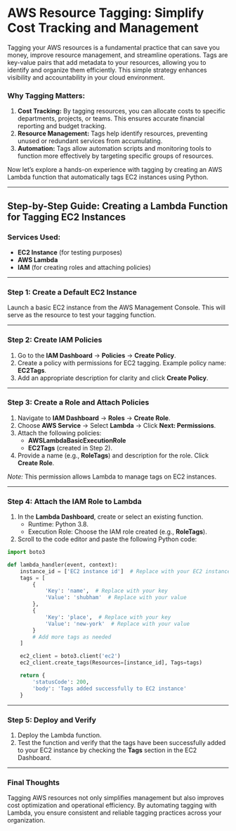 # AWS Resource Tagging: Simplify Cost Tracking and Management

Tagging your AWS resources is a fundamental practice that can save you money, improve resource management, and streamline operations. Tags are key-value pairs that add metadata to your resources, allowing you to identify and organize them efficiently. This simple strategy enhances visibility and accountability in your cloud environment.

### Why Tagging Matters:
1. **Cost Tracking:** By tagging resources, you can allocate costs to specific departments, projects, or teams. This ensures accurate financial reporting and budget tracking.
2. **Resource Management:** Tags help identify resources, preventing unused or redundant services from accumulating.
3. **Automation:** Tags allow automation scripts and monitoring tools to function more effectively by targeting specific groups of resources.

Now let’s explore a hands-on experience with tagging by creating an AWS Lambda function that automatically tags EC2 instances using Python.

---

## Step-by-Step Guide: Creating a Lambda Function for Tagging EC2 Instances

### Services Used:
- **EC2 Instance** (for testing purposes)
- **AWS Lambda**
- **IAM** (for creating roles and attaching policies)

---

### Step 1: Create a Default EC2 Instance
Launch a basic EC2 instance from the AWS Management Console. This will serve as the resource to test your tagging function.

---

### Step 2: Create IAM Policies
1. Go to the **IAM Dashboard** → **Policies** → **Create Policy**.
2. Create a policy with permissions for EC2 tagging. Example policy name: **EC2Tags**.
3. Add an appropriate description for clarity and click **Create Policy**.

---

### Step 3: Create a Role and Attach Policies
1. Navigate to **IAM Dashboard** → **Roles** → **Create Role**.
2. Choose **AWS Service** → Select **Lambda** → Click **Next: Permissions**.
3. Attach the following policies:
   - **AWSLambdaBasicExecutionRole**
   - **EC2Tags** (created in Step 2).
4. Provide a name (e.g., **RoleTags**) and description for the role. Click **Create Role**.

*Note:* This permission allows Lambda to manage tags on EC2 instances.

---

### Step 4: Attach the IAM Role to Lambda
1. In the **Lambda Dashboard**, create or select an existing function.
   - Runtime: Python 3.8.
   - Execution Role: Choose the IAM role created (e.g., **RoleTags**).
2. Scroll to the code editor and paste the following Python code:

```python
import boto3

def lambda_handler(event, context):
    instance_id = ['EC2 instance id']  # Replace with your EC2 instance ID
    tags = [
        {
            'Key': 'name',  # Replace with your key
            'Value': 'shubham'  # Replace with your value
        },
        {
            'Key': 'place',  # Replace with your key
            'Value': 'new-york'  # Replace with your value
        }
        # Add more tags as needed
    ]

    ec2_client = boto3.client('ec2')
    ec2_client.create_tags(Resources=[instance_id], Tags=tags)

    return {
        'statusCode': 200,
        'body': 'Tags added successfully to EC2 instance'
    }
```

---

### Step 5: Deploy and Verify
1. Deploy the Lambda function.
2. Test the function and verify that the tags have been successfully added to your EC2 instance by checking the **Tags** section in the EC2 Dashboard.

---

### Final Thoughts
Tagging AWS resources not only simplifies management but also improves cost optimization and operational efficiency. By automating tagging with Lambda, you ensure consistent and reliable tagging practices across your organization.
